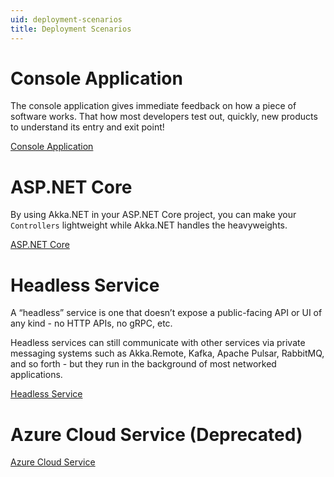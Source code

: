 ```yaml
---
uid: deployment-scenarios
title: Deployment Scenarios
---
```


# Console Application

The console application gives immediate feedback on how a piece of software works. That how most developers test out, quickly, new products to understand its entry and exit point!

[Console Application](xref:console-scenario)

# ASP.NET Core

By using Akka.NET in your ASP.NET Core project, you can make your `Controllers` lightweight while Akka.NET handles the heavyweights.

[ASP.NET Core](xref:aspnet-core-scenario)

# Headless Service

A “headless” service is one that doesn’t expose a public-facing API or UI of any kind - no HTTP APIs, no gRPC, etc.
 
Headless services can still communicate with other services via private messaging systems such as Akka.Remote, Kafka, Apache Pulsar, RabbitMQ, and so forth - but they run in the background of most networked applications.

[Headless Service](xref:headless-service)

# Azure Cloud Service (Deprecated)

[Azure Cloud Service](xref:azure-cloud-service)